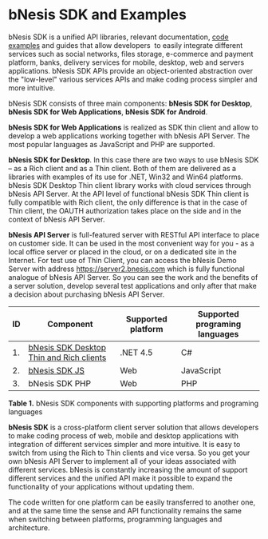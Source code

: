 # bNesis SDK and Examples

bNesis SDK is a unified API libraries, relevant documentation, [code examples](https://github.com/bNesisDeveloper/bNesis/tree/master/Examples) and guides that allow developers  to easily integrate different services such as social networks, files storage, e-commerce and payment platform, banks, delivery services for mobile, desktop, web and servers applications.  bNesis SDK APIs provide an object-oriented abstraction over the "low-level"  various services APIs and  make  coding  process  simpler and more intuitive.

bNesis SDK consists of three  main components:  **bNesis SDK for Desktop**,  **bNesis SDK for Web Applications**,  **bNesis SDK for Android**.

**bNesis SDK for Web Applications** is realized as SDK thin client and allow to develop a web applications working together with bNesis API Server. The most popular languages as JavaScript and PHP are supported.

**bNesis SDK for Desktop**. In this case there are two ways to use bNesis SDK – as a Rich client and as a Thin client.   Both of them are delivered as a libraries with examples of its use for .NET, Win32 and Win64 platforms.  bNesis SDK Desktop Thin client library works with cloud services through bNesis API Server.   At the API level of functional bNesis SDK Thin client is fully compatible with Rich client, the only difference is that in the case of Thin client, the OAUTH authorization takes place on the side and in the context of bNesis API Server.  

**bNesis API Server** is full-featured server with RESTful API interface to place on customer side. It can be used in the most convenient way for you  -  as a local office server or placed in the cloud, or on a dedicated site in the Internet.  For test use of Thin Client, you can access the bNesis Demo Server with address https://server2.bnesis.com which is fully functional analogue of bNesis API Server. So you can see the work and the benefits of a server solution, develop several test applications and only after that make a decision about purchasing bNesis API Server.

ID|Component|Supported platform|Supported programing languages
--|---------|------------------|------------------------------
1.|[bNesis SDK Desktop Thin and Rich clients](https://github.com/bNesisDeveloper/bNesis/tree/master/Sdk/DotNet)|.NET 4.5| C#
2.|[bNesis SDK JS](https://github.com/bNesisDeveloper/bNesis/tree/master/Sdk/JavaScript)|Web| JavaScript
3.| bNesis SDK PHP|Web| PHP

**Table 1.**  bNesis SDK components with supporting platforms and programing languages

**bNesis SDK** is a cross-platform client server solution that allows developers to make coding  process  of  web, mobile and desktop applications with integration of different services simpler and more intuitive.  It is easy to switch from using the Rich to Thin clients and vice versa. So you get your own bNesis API Server to implement all of your ideas associated with different services. bNesis is constantly increasing the amount of support different services and the unified API make it possible to expand the functionality of your applications without updating them.

The code written for one platform can be easily transferred to another one, and at the same time the sense and API functionality remains the same when switching between platforms, programming languages and architecture.
